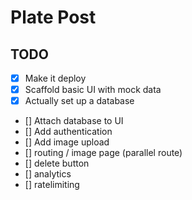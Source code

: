 # Plate Post

## TODO

- [x] Make it deploy
- [x] Scaffold basic UI with mock data
- [x] Actually set up a database
- [] Attach database to UI
- [] Add authentication
- [] Add image upload
- [] routing / image page (parallel route)
- [] delete button
- [] analytics
- [] ratelimiting
